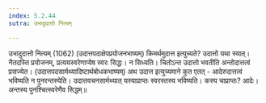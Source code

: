 ```yaml
---
index: 5.2.44
sutra: उभादुदात्तो नित्यम्

---
```

 उभादुदात्तो नित्यम् (1062) (उदात्तपदाक्षेपप्रयोजनभाष्यम्) किमर्थमुदात्त इत्युच्यते? उदात्तो यथा स्यात्। नैतदस्ति प्रयोजनम्, प्रत्ययस्वरेणाप्येष स्वरः सिद्धः। न सिध्यति। चितोऽन्त उदात्तो भवतीति अन्तोदात्तत्वं प्रसज्येत। (उदात्तपदसार्मथ्यादिष्टार्थबोधकभाष्यम्) अथ उदात्त इत्युच्यमाने कुत एतत् - आदेरुदात्तत्वं भविष्यति न पुनरन्तस्येति। उदात्तवचनसार्मथ्यात् यस्याप्राप्तः स्वरस्तस्य भविष्यति। कस्य चाप्राप्तः? आदेः। अन्तस्य पुनश्चित्स्वरेणैव सिद्धम्॥ 